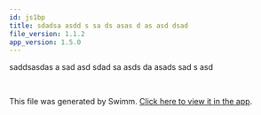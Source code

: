 ```yaml
---
id: js1bp
title: sdadsa asdd s sa ds asas d as asd dsad
file_version: 1.1.2
app_version: 1.5.0
---
```


saddsasdas a sad asd sdad sa asds da asads sad s asd

<br/>

This file was generated by Swimm. [Click here to view it in the app](/repos/Z2l0aHViJTNBJTNBdGVzdHJlcG83JTNBJTNBc2Fhci1zd2ltbQ==/docs/js1bp).
